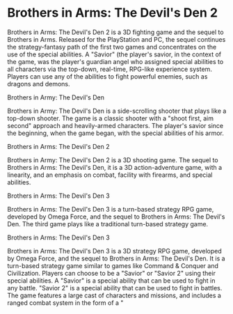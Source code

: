 # Brothers in Arms: The Devil's Den 2

Brothers in Arms: The Devil's Den 2 is a 3D fighting game and the sequel to Brothers in Arms. Released for the PlayStation and PC, the sequel continues the strategy-fantasy path of the first two games and concentrates on the use of the special abilities. A "Savior" (the player's savior, in the context of the game, was the player's guardian angel who assigned special abilities to all characters via the top-down, real-time, RPG-like experience system. Players can use any of the abilities to fight powerful enemies, such as dragons and demons.

Brothers in Army: The Devil's Den

Brothers in Army: The Devil's Den is a side-scrolling shooter that plays like a top-down shooter. The game is a classic shooter with a "shoot first, aim second" approach and heavily-armed characters. The player's savior since the beginning, when the game began, with the special abilities of his armor.

Brothers in Arms: The Devil's Den 2

Brothers in Army: The Devil's Den 2 is a 3D shooting game. The sequel to Brothers in Arms: The Devil's Den, it is a 3D action-adventure game, with a linearity, and an emphasis on combat, facility with firearms, and special abilities.

Brothers in Arms: The Devil's Den 3

Brothers in Arms: The Devil's Den 3 is a turn-based strategy RPG game, developed by Omega Force, and the sequel to Brothers in Arms: The Devil's Den. The third game plays like a traditional turn-based strategy game.

Brothers in Arms: The Devil's Den 3

Brothers in Arms: The Devil's Den 3 is a 3D strategy RPG game, developed by Omega Force, and the sequel to Brothers in Arms: The Devil's Den. It is a turn-based strategy game similar to games like Command & Conquer and Civilization. Players can choose to be a "Savior" or "Savior 2" using their special abilities. A "Savior" is a special ability that can be used to fight in any battle. "Savior 2" is a special ability that can be used to fight in battles. The game features a large cast of characters and missions, and includes a ranged combat system in the form of a "